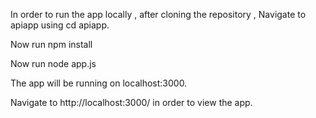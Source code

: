 In order to run the app locally , after cloning the repository , 
Navigate to apiapp using cd apiapp.


Now run npm install


Now run node app.js


The app will be running on localhost:3000.


Navigate to http://localhost:3000/ in order to view the app.
